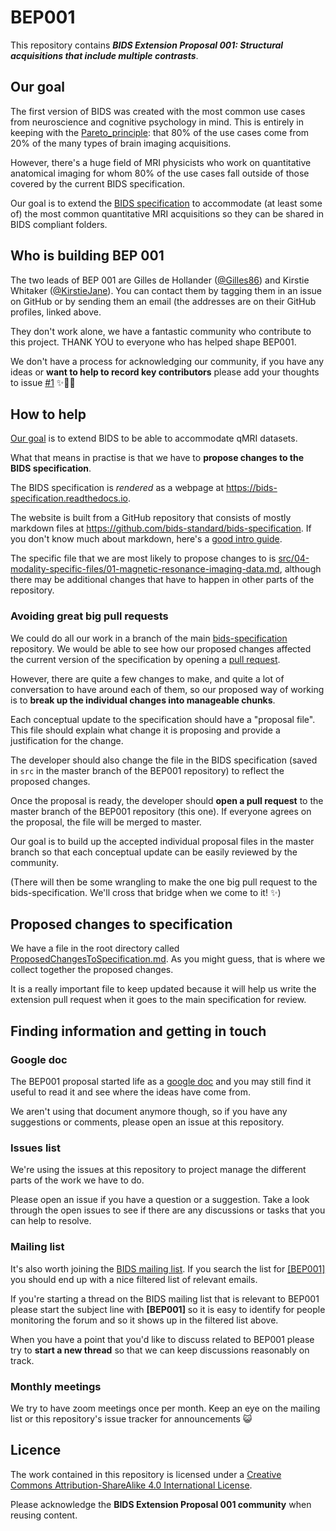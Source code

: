 # BEP001

This repository contains ***BIDS Extension Proposal 001: Structural acquisitions that include multiple contrasts***.

## Our goal

The first version of BIDS was created with the most common use cases from neuroscience and cognitive psychology in mind.
This is entirely in keeping with the [Pareto_principle](https://en.wikipedia.org/wiki/Pareto_principle): that 80% of the use cases come from 20% of the many types of brain imaging acquisitions.

However, there's a huge field of MRI physicists who work on quantitative anatomical imaging for whom 80% of the use cases fall outside of those covered by the current BIDS specification.

Our goal is to extend the [BIDS specification](https://bids-specification.readthedocs.io/en/stable/) to accommodate (at least some of) the most common quantitative MRI acquisitions so they can be shared in BIDS compliant folders.

## Who is building BEP 001

The two leads of BEP 001 are Gilles de Hollander ([@Gilles86](https://github.com/Gilles86)) and Kirstie Whitaker ([@KirstieJane](https://github.com/KirstieJane)).
You can contact them by tagging them in an issue on GitHub or by sending them an email (the addresses are on their GitHub profiles, linked above.

They don't work alone, we have a fantastic community who contribute to this project.
THANK YOU to everyone who has helped shape BEP001.

We don't have a process for acknowledging our community, if you have any ideas or **want to help to record key contributors** please add your thoughts to issue [#1](https://github.com/bids-standard/bep001/issues/1) :sparkles::space_invader::cake:

## How to help

[Our goal](#our-goal) is to extend BIDS to be able to accommodate qMRI datasets.

What that means in practise is that we have to **propose changes to the BIDS specification**.

The BIDS specification is *rendered* as a webpage at https://bids-specification.readthedocs.io.

The website is built from a GitHub repository that consists of mostly markdown files at https://github.com/bids-standard/bids-specification.
If you don't know much about markdown, here's a [good intro guide](https://guides.github.com/features/mastering-markdown/).

The specific file that we are most likely to propose changes to is [src/04-modality-specific-files/01-magnetic-resonance-imaging-data.md](https://github.com/bids-standard/bids-specification/blob/master/src/04-modality-specific-files/01-magnetic-resonance-imaging-data.md), although there may be additional changes that have to happen in other parts of the repository.

### Avoiding great big pull requests

We could do all our work in a branch of the main [bids-specification](https://github.com/bids-standard/bids-specification) repository.
We would be able to see how our proposed changes affected the current version of the specification by opening a [pull request](https://help.github.com/articles/about-pull-requests/).

However, there are quite a few changes to make, and quite a lot of conversation to have around each of them, so our proposed way of working is to **break up the individual changes into manageable chunks**.

Each conceptual update to the specification should have a "proposal file".
This file should explain what change it is proposing and provide a justification for the change.

The developer should also change the file in the BIDS specification (saved in `src` in the master branch of the BEP001 repository) to reflect the proposed changes.

Once the proposal is ready, the developer should **open a pull request** to the master branch of the BEP001 repository (this one).
If everyone agrees on the proposal, the file will be merged to master.

Our goal is to build up the accepted individual proposal files in the master branch so that each conceptual update can be easily reviewed by the community.

(There will then be some wrangling to make the one big pull request to the bids-specification.
We'll cross that bridge when we come to it! :sparkles:)

## Proposed changes to specification

We have a file in the root directory called [ProposedChangesToSpecification.md](ProposedChangesToSpecification.md).
As you might guess, that is where we collect together the proposed changes.

It is a really important file to keep updated because it will help us write the extension pull request when it goes to the main specification for review.

## Finding information and getting in touch

### Google doc

The BEP001 proposal started life as a [google doc](https://docs.google.com/document/d/1QwfHyBzOyFWOLO4u_kkojLpUhW0-4_M7Ubafu9Gf4Gg/edit#heading=h.6e5avk8akeqj) and you may still find it useful to read it and see where the ideas have come from.

We aren't using that document anymore though, so if you have any suggestions or comments, please open an issue at this repository.

### Issues list

We're using the issues at this repository to project manage the different parts of the work we have to do.

Please open an issue if you have a question or a suggestion.
Take a look through the open issues to see if there are any discussions or tasks that you can help to resolve.

### Mailing list

It's also worth joining the [BIDS mailing list](https://groups.google.com/forum/#!forum/bids-discussion).
If you search the list for [[BEP001]](https://groups.google.com/forum/#!searchin/bids-discussion/%5BBEP001%5D%7Csort:date) you should end up with a nice filtered list of relevant emails.

If you're starting a thread on the BIDS mailing list that is relevant to BEP001 please start the subject line with **[BEP001]** so it is easy to identify for people monitoring the forum and so it shows up in the filtered list above.

When you have a point that you'd like to discuss related to BEP001 please try to **start a new thread** so that we can keep discussions reasonably on track.

### Monthly meetings

We try to have zoom meetings once per month.
Keep an eye on the mailing list or this repository's issue tracker for announcements :smiley_cat:

## Licence

The work contained in this repository is licensed under a [Creative Commons Attribution-ShareAlike 4.0 International License](LICENSE).

Please acknowledge the **BIDS Extension Proposal 001 community** when reusing content.